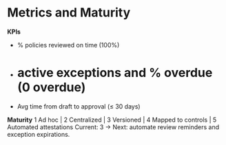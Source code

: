 # Metrics and Maturity
**KPIs**
- % policies reviewed on time (100%)
- # active exceptions and % overdue (0 overdue)
- Avg time from draft to approval (≤ 30 days)

**Maturity**
1 Ad hoc | 2 Centralized | 3 Versioned | 4 Mapped to controls | 5 Automated attestations
Current: 3 → Next: automate review reminders and exception expirations.
